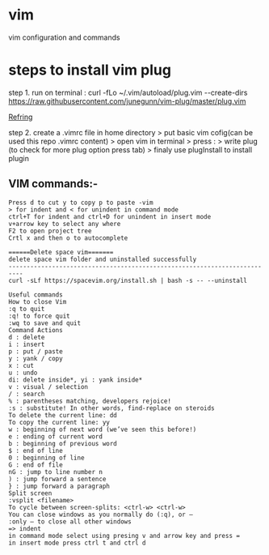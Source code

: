 # vim
vim configuration and commands

#   steps to install vim plug
step 1. run on terminal :
    curl -fLo ~/.vim/autoload/plug.vim --create-dirs \
    https://raw.githubusercontent.com/junegunn/vim-plug/master/plug.vim

<a href="https://github.com/junegunn/vim-plug"> Refring </a>
    
step 2. create a .vimrc file in home directory > put basic vim cofig(can be used this repo .vimrc content) > open vim in terminal > press : > write plug (to check for more plug option press tab) > finaly use plugInstall to install plugin

##  VIM commands:-
    Press d to cut y to copy p to paste -vim
    > for indent and < for unindent in command mode
    ctrl+T for indent and ctrl+D for unindent in insert mode
    v+arrow key to select any where
    F2 to open project tree
    Crtl x and then o to autocomplete

    ======Delete space vim=======
    delete space vim folder and uninstalled successfully
    --------------------------------------------------------------------------
    curl -sLf https://spacevim.org/install.sh | bash -s -- --uninstall

    Useful commands
    How to close Vim
    :q to quit
    :q! to force quit
    :wq to save and quit
    Command Actions
    d : delete
    i : insert
    p : put / paste
    y : yank / copy
    x : cut
    u : undo
    di: delete inside*, yi : yank inside*
    v : visual / selection
    / : search
    % : parentheses matching, developers rejoice!
    :s : substitute! In other words, find-replace on steroids
    To delete the current line: dd
    To copy the current line: yy
    w : beginning of next word (we’ve seen this before!)
    e : ending of current word
    b : beginning of previous word
    $ : end of line
    0 : beginning of line
    G : end of file
    nG : jump to line number n
    ) : jump forward a sentence
    } : jump forward a paragraph
    Split screen
    :vsplit <filename>
    To cycle between screen-splits: <ctrl-w> <ctrl-w>
    You can close windows as you normally do (:q), or —
    :only — to close all other windows
    => indent
    in command mode select using presing v and arrow key and press =
    in insert mode press ctrl t and ctrl d
